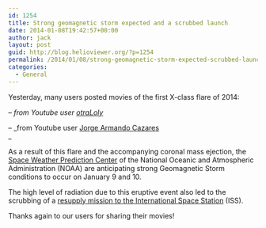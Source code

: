 ```yaml
---
id: 1254
title: Strong geomagnetic storm expected and a scrubbed launch
date: 2014-01-08T19:42:57+00:00
author: jack
layout: post
guid: http://blog.helioviewer.org/?p=1254
permalink: /2014/01/08/strong-geomagnetic-storm-expected-scrubbed-launch/
categories:
  - General
---
```

Yesterday, many users posted movies of the first X-class flare of 2014:

  
&#8211; _from Youtube user [otraLoly](http://www.youtube.com/user/otraLoly)_

  
&#8211; _from Youtube user [Jorge Armando Cazares](http://www.youtube.com/user/JorgeArmandoCazares)  
_ 

As a result of this flare and the accompanying coronal mass ejection, the  
[Space Weather Prediction Center](http://www.swpc.noaa.gov/) of the National Oceanic and Atmospheric Administration ([](http://www.noaa.gov/)NOAA) are anticipating strong Geomagnetic Storm conditions to occur on January 9 and 10.

The high level of radiation due to this eruptive event also led to the scrubbing of a [resupply mission to the International Space Station](http://www.nasa.gov/mission_pages/station/structure/launch/orbital.html#.Us2Rx_RDs3u) (ISS).

Thanks again to our users for sharing their movies!

